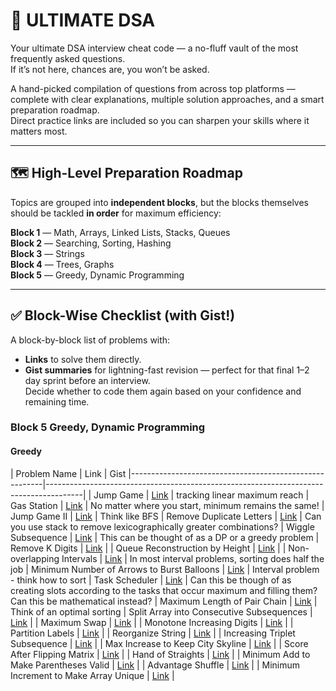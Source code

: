 # 🚀 ULTIMATE DSA
Your ultimate DSA interview cheat code — a no-fluff vault of the most frequently asked questions.  
If it’s not here, chances are, you won’t be asked.

A hand-picked compilation of questions from across top platforms — complete with clear explanations, multiple solution approaches, and a smart preparation roadmap.  
Direct practice links are included so you can sharpen your skills where it matters most.

---

## 🗺 High-Level Preparation Roadmap
Topics are grouped into **independent blocks**, but the blocks themselves should be tackled **in order** for maximum efficiency:

**Block 1** — Math, Arrays, Linked Lists, Stacks, Queues  
**Block 2** — Searching, Sorting, Hashing  
**Block 3** — Strings  
**Block 4** — Trees, Graphs  
**Block 5** — Greedy, Dynamic Programming  

---

## ✅ Block-Wise Checklist (with Gist!)
A block-by-block list of problems with:
- **Links** to solve them directly.
- **Gist summaries** for lightning-fast revision — perfect for that final 1–2 day sprint before an interview.  
Decide whether to code them again based on your confidence and remaining time.

### Block 5 Greedy, Dynamic Programming
#### Greedy

| Problem Name                                           | Link                                                                                  | Gist
|--------------------------------------------------------|---------------------------------------------------------------------------------------|
| Jump Game                                              | [Link](https://leetcode.com/problems/jump-game/)                                     | tracking linear maximum reach
| Gas Station                                            | [Link](https://leetcode.com/problems/gas-station/)                                   | No matter where you start, minimum remains the same!
| Jump Game II                                           | [Link](https://leetcode.com/problems/jump-game-ii/)                                  | Think like BFS
| Remove Duplicate Letters                               | [Link](https://leetcode.com/problems/remove-duplicate-letters/)                      | Can you use stack to remove lexicographically greater combinations?
| Wiggle Subsequence                                     | [Link](https://leetcode.com/problems/wiggle-subsequence/)                            | This can be thought of as a DP or a greedy problem
| Remove K Digits                                        | [Link](https://leetcode.com/problems/remove-k-digits/)                               | 
| Queue Reconstruction by Height                         | [Link](https://leetcode.com/problems/queue-reconstruction-by-height/)                 |
| Non-overlapping Intervals                              | [Link](https://leetcode.com/problems/non-overlapping-intervals/)                      | In most interval problems, sorting does half the job
| Minimum Number of Arrows to Burst Balloons             | [Link](https://leetcode.com/problems/minimum-number-of-arrows-to-burst-balloons/)     | Interval problem - think how to sort
| Task Scheduler                                         | [Link](https://leetcode.com/problems/task-scheduler/)                                | Can this be though of as creating slots according to the tasks that occur maximum and filling them? Can this be mathematical instead?
| Maximum Length of Pair Chain                           | [Link](https://leetcode.com/problems/maximum-length-of-pair-chain/)                   | Think of an optimal sorting
| Split Array into Consecutive Subsequences              | [Link](https://leetcode.com/problems/split-array-into-consecutive-subsequences/)      |
| Maximum Swap                                           | [Link](https://leetcode.com/problems/maximum-swap/)                                  |
| Monotone Increasing Digits                             | [Link](https://leetcode.com/problems/monotone-increasing-digits/)                     |
| Partition Labels                                       | [Link](https://leetcode.com/problems/partition-labels/)                              |
| Reorganize String                                      | [Link](https://leetcode.com/problems/reorganize-string/)                             |
| Increasing Triplet Subsequence                         | [Link](https://leetcode.com/problems/increasing-triplet-subsequence/)                 |
| Max Increase to Keep City Skyline                      | [Link](https://leetcode.com/problems/max-increase-to-keep-city-skyline/)              |
| Score After Flipping Matrix                            | [Link](https://leetcode.com/problems/score-after-flipping-matrix/)                    |
| Hand of Straights                                      | [Link](https://leetcode.com/problems/hand-of-straights/)                              |
| Minimum Add to Make Parentheses Valid                  | [Link](https://leetcode.com/problems/minimum-add-to-make-parentheses-valid/)          |
| Advantage Shuffle                                      | [Link](https://leetcode.com/problems/advantage-shuffle/)                              |
| Minimum Increment to Make Array Unique                 | [Link](https://leetcode.com/problems/minimum-increment-to-make-array-unique/)         |
